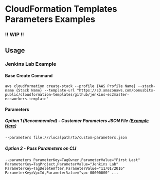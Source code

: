 # CloudFormation Templates Parameters Examples
### !! WIP !!

## Usage
### Jenkins Lab Example
#### Base Create Command
```
aws cloudformation create-stack --profile {AWS Profile Name} --stack-name {Stack Name} --template-url "https://s3.amazonaws.com/bonusbits-public/cloudformation-templates/github/jenkins-ec2master-ecsworkers.template"
```

#### Parameters
##### Option 1 (Recommended) - Customer Parameters JSON File ([Example Here](https://github.com/bonusbits/cloudformation_templates/blob/master/parameter_examples/jenkins-ec2master-ecsworkers.json))
```
--parameters file:///localpath/to/custom-parameters.json
```

##### Option 2 - Pass Parameters on CLI
```
--parameters ParameterKey=TagOwner,ParameterValue="First Last" ParameterKey=TagProject,ParameterValue="Jenkins Lab" ParameterKey=TagDeleteAfter,ParameterValue="11/01/2016" ParameterKey=VpcId,ParameterValue="vpc-00000000" ...
```

